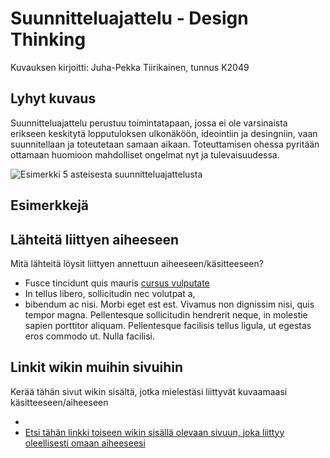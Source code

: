 # Suunnitteluajattelu - Design Thinking

Kuvauksen kirjoitti: Juha-Pekka Tiirikainen, tunnus K2049

## Lyhyt kuvaus

Suunnitteluajattelu perustuu toimintatapaan, jossa ei ole varsinaista erikseen keskitytä lopputuloksen ulkonäköön, ideointiin ja desingniin, vaan suunnitellaan ja toteutetaan samaan aikaan. Toteuttamisen ohessa pyritään ottamaan huomioon mahdolliset ongelmat nyt ja tulevaisuudessa. 


![Esimerkki 5 asteisesta suunnitteluajattelusta](https://public-media.interaction-design.org/images/ux-daily/5808b55608af6.jpg)

## Esimerkkejä


## Lähteitä liittyen aiheeseen

Mitä lähteitä löysit liittyen annettuun aiheeseen/käsitteeseen?

* Fusce tincidunt quis mauris [cursus vulputate](https://fi.wiktionary.org/wiki/aikarauta)
* In tellus libero, sollicitudin nec volutpat a, 
* bibendum ac nisi. Morbi eget est est. Vivamus non dignissim nisi, quis tempor magna. Pellentesque sollicitudin hendrerit neque, in molestie sapien porttitor aliquam. Pellentesque facilisis tellus ligula, ut egestas eros commodo ut. Nulla facilisi.


## Linkit wikin muihin sivuihin

Kerää tähän sivut wikin sisältä, jotka mielestäsi liittyvät kuvaamaasi käsitteeseen/aiheeseen

* [](http://www.yss.fi/journal/design-thinking-ja-synteesit/)
* [Etsi tähän linkki toiseen wikin sisällä olevaan sivuun, joka liittyy oleellisesti omaan aiheeseesi]() 
